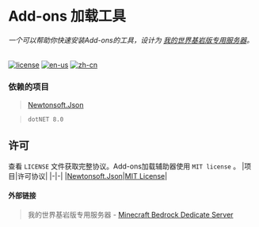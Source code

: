 # Add-ons 加载工具
###### 一个可以帮助你快速安装Add-ons的工具，设计为 [我的世界基岩版专用服务器](#外部链接)。

[![license](https://img.shields.io/badge/license-MIT-blue)](https://github.com/M1a0w0/AddonsLoadHelperGUI/blob/main/LICENSE)
[![en-us](https://img.shields.io/badge/language-English-green)](https://github.com/M1a0w0/AddonsLoadHelperGUI/blob/main/README.md)
[![zh-cn](https://img.shields.io/badge/语言-简体中文-blue)](https://github.com/M1a0w0/AddonsLoadHelperGUI/blob/main/README_zh-cn.md)

### 依赖的项目
> [Newtonsoft.Json](https://github.com/JamesNK/Newtonsoft.Json)

> `dotNET 8.0`

## 许可
查看 `LICENSE` 文件获取完整协议。Add-ons加载辅助器使用 `MIT license` 。
|项目|许可协议|
|-|-|
|[Newtonsoft.Json](https://github.com/JamesNK/Newtonsoft.Json)|[MIT License](https://github.com/JamesNK/Newtonsoft.Json/blob/master/LICENSE.md)|

#### 外部链接
> 我的世界基岩版专用服务器 - [Minecraft Bedrock Dedicate Server](https://www.minecraft.net/zh-hans/download/server/bedrock)